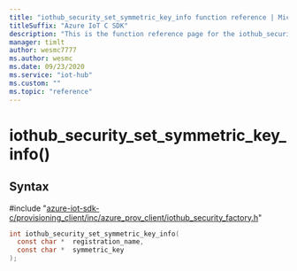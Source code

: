 ```yaml
---                             
title: "iothub_security_set_symmetric_key_info function reference | Microsoft Docs" 
titleSuffix: "Azure IoT C SDK"            
description: "This is the function reference page for the iothub_security_set_symmetric_key_info() function in the Azure IoT C SDK. This SDK is used with Azure IoT Hub and Azure IoT Hub Device Provisioning Service"            
manager: timlt                 
author: wesmc7777              
ms.author: wesmc               
ms.date: 09/23/2020                    
ms.service: "iot-hub"             
ms.custom: ""                
ms.topic: "reference"        
---                            
```


# iothub_security_set_symmetric_key_info()

## Syntax

\#include "[azure-iot-sdk-c/provisioning_client/inc/azure_prov_client/iothub_security_factory.h](../iothub-security-factory-h.md)"  
```C
int iothub_security_set_symmetric_key_info(
  const char *  registration_name,
  const char *  symmetric_key
);
```

